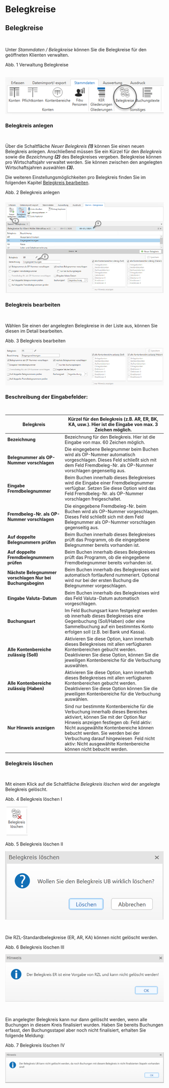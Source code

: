 # Belegkreise

## Belegkreise

&nbsp;

Unter *Stammdaten / Belegkreise* können Sie die Belegkreise für den geöffneten Klienten verwalten.

Abb. 1 Verwaltung Belegkreise

&nbsp;![Image](<../lib/NeuesElement126.png>)

### Belegkreis anlegen

&nbsp;

Über die Schaltfläche *Neuer Belegkreis **(1)*** können Sie einen neuen Belegkreis anlegen. Anschließend müssen Sie ein Kürzel für den *Belegkreis* sowie die *Bezeichnung* ***(2)*** des Belegkreises vergeben. Belegkreise können pro Wirtschaftsjahr verwaltet werden. Sie können zwischen den angelegten Wirtschaftsjahren auswählen ***(3)*.**&nbsp;

Die weiteren Einstellungsmöglichkeiten pro Belegkreis finden Sie im folgenden Kapitel [Belegkreis bearbeiten](<Belegkreise.md#Belegkreis\_bearbeiten>).

Abb. 2 Belegkreis anlegen

### ![Image](<../lib/NeuesElement125.png>)

### Belegkreis bearbeiten

&nbsp;

Wählen Sie einen der angelegten Belegkreise in der Liste aus, können Sie diesen im Detail bearbeiten.

Abb. 3 Belegkreis bearbeiten

![Image](<../lib/NeuesElement124.png>)

### Beschreibung der Eingabefelder:

&nbsp;

| **Belegkreis** | Kürzel für den Belegkreis (z.B. AR, ER, BK, KA, usw.). Hier ist die Eingabe von max. 3 Zeichen möglich. |
| --- | --- |
| **Bezeichnung** | Bezeichnung für den Belegkreis. Hier ist die Eingabe von max. 60 Zeichen möglich. |
| **Belegnummer** **als** **OP-Nummer vorschlagen** | Die eingegebene Belegnummer beim Buchen wird als OP-Nummer automatisch vorgeschlagen. Dieses Feld schließt sich mit dem Feld Fremdbeleg-Nr. als OP-Nummer vorschlagen gegenseitig aus. |
| **Eingabe** **Fremdbelegnummer** | Beim Buchen innerhalb dieses Belegkreises wird die Eingabe einer Fremdbelegnummer verfügbar. Setzen Sie diese Option wird das Feld Fremdbeleg-Nr. als OP-Nummer vorschlagen freigeschaltet. |
| **Fremdbeleg-Nr.** **als** **OP-Nummer** **vorschlagen** | Die eingegebene Fremdbeleg-Nr. beim Buchen wird als OP-Nummer vorgeschlagen. Dieses Feld schließt sich mit dem Feld Belegnummer als OP-Nummer vorschlagen gegenseitig aus. |
| **Auf** **doppelte** **Belegnummern prüfen** | Beim Buchen innerhalb dieses Belegkreises prüft das Programm, ob die eingegebene Belegnummer bereits vorhanden ist. |
| **Auf** **doppelte Fremdbelegnummern** **prüfen** | Beim Buchen innerhalb dieses Belegkreises prüft das Programm, ob die eingegebene Fremdbelegnummer bereits vorhanden ist. |
| **Nächste** **Belegnummer vorschlagen** **Nur** **bei** **Buchungsbeginn** | Beim Buchen innerhalb des Belegkreises wird automatisch fortlaufend nummeriert. Optional wird nur bei der ersten Buchung die Belegnummer vorgeschlagen. |
| **Eingabe** **Valuta-Datum** | Beim Buchen innerhalb des Belegkreises wird das Feld Valuta-Datum automatisch vorgeschlagen. |
| **Buchungsart** | Im Feld Buchungsart kann festgelegt werden ob innerhalb dieses Belegkreises eine Gegenbuchung (Soll/Haben) oder eine Sammelbuchung auf ein bestimmtes Konto erfolgen soll (z.B. bei Bank und Kassa). |
| **Alle** **Kontenbereiche** **zulässig (Soll)** | Aktivieren Sie diese Option, kann innerhalb dieses Belegkreises mit allen verfügbaren Kontenbereichen gebucht werden. Deaktivieren Sie diese Option, können Sie die jeweiligen Kontenbereiche für die Verbuchung auswählen. |
| **Alle** **Kontenbereiche** **zulässig (Haben)** | Aktivieren Sie diese Option, kann innerhalb dieses Belegkreises mit allen verfügbaren Kontenbereichen gebucht werden. Deaktivieren Sie diese Option können Sie die jeweiligen Kontenbereiche für die Verbuchung auswählen. |
| **Nur** **Hinweis** **anzeigen** | Sind nur bestimmte Kontenbereiche für die Verbuchung innerhalb dieses Bereiches aktiviert, können Sie mit der Option Nur Hinweis anzeigen festlegen ob: Feld aktiv: Nicht ausgewählte Kontenbereiche können bebucht werden. Sie werden bei der Verbuchung darauf hingewiesen&nbsp; Feld nicht aktiv: Nicht ausgewählte Kontenbereiche können nicht bebucht werden.&nbsp; |


### Belegkreis löschen

&nbsp;

Mit einem Klick auf die Schaltfläche *Belegkreis löschen* wird der angelegte Belegkreis gelöscht.

Abb. 4 Belegkreis löschen I

&nbsp;![Image](<../lib/NeuesElement123.png>)

Abb. 5 Belegkreis löschen II

![Image](<../lib/NeuesElement122.png>)

&nbsp;

Die RZL-Standardbelegkreise (ER, AR, KA) können nicht gelöscht werden.

Abb. 6 Belegkreis löschen III

![Image](<../lib/NeuesElement121.png>)

&nbsp;

Ein angelegter Belegkreis kann nur dann gelöscht werden, wenn alle Buchungen in diesem Kreis finalisiert wurden. Haben Sie bereits Buchungen erfasst, den Buchungsstapel aber noch nicht finalisiert, erhalten Sie folgende Meldung:

Abb. 7 Belegkreis löschen IV

![Image](<../lib/NeuesElement120.png>)

